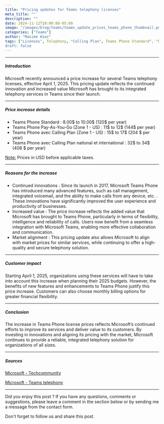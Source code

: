 ```yaml
---
title: "Pricing updates for Teams telephony licenses"
meta_title: ""
description: ""
date: 2024-11-12T10:00:00-05:00
image: "/images/blog/teams/teams_update_prices_teams_phone_thumbnail.png"
categories: ["Teams"]
author: "Maxime Hiez"
tags: ["Licenses", Telephony, "Calling Plan", Teams Phone Standard", "Pay-As-You-Go"]
draft: false
---
```

---

##### Introduction
Microsoft recently announced a price increase for several Teams telephony licenses, effective April 1, 2025. This pricing update reflects the continued innovation and increased value Microsoft has brought to its integrated telephony services in Teams since their launch.

---

##### Price increase details
- Teams Phone Standard : 8.00$ to 10.00$ (120$ per year)
- Teams Phone Pay-As-You-Go (Zone 1 - US) : 11$ to 12$ (144$ per year)
- Teams Phone avec Calling Plan (Zone 1 - US) : 15$ to 17$ (204 $ per year)
- Teams Phone avec Calling Plan national et international : 32$ to 34$ (408 $ per year)

<u>Note:</u> Prices in USD before applicable taxes.

---

##### Reasons for the increase
- Continued innovations : Since its launch in 2017, Microsoft Teams Phone has introduced many advanced features, such as call management, integrated voicemail, and the ability to make calls from any device, etc. . These innovations have significantly improved the user experience and productivity of businesses.
- Increased value : The price increase reflects the added value that Microsoft has brought to Teams Phone, particularly in terms of flexibility, intelligence and reliability of calls. Users now benefit from a seamless integration with Microsoft Teams, enabling more effective collaboration and communication.
- Market alignment : This pricing update also allows Microsoft to align with market prices for similar services, while continuing to offer a high-quality and secure telephony solution.

---

##### Customer impact

Starting April 1, 2025, organizations using these services will have to take into account this increase when planning their 2025 budgets. However, the benefits of new features and enhancements to Teams Phone justify this price increase. Customers can also choose monthly billing options for greater financial flexibility.

---

##### Conclusion

The increase in Teams Phone license prices reflects Microsoft’s continued efforts to improve its services and deliver value to its customers. By investing in innovations and aligning its pricing with the market, Microsoft continues to provide a reliable, integrated telephony solution for organizations of all sizes.

---

##### Sources
[Microsoft - Techcommunity](https://techcommunity.microsoft.com/blog/microsoft_365blog/flexible-billing-for-microsoft-365-copilot-pricing-updates-for-annual-subscripti/4288536?wt.mc_id=MVP_315241)

[Microsoft - Teams telephony](https://www.microsoft.com/en-us/microsoft-teams/microsoft-teams-phone)

---


Did you enjoy this post ? If you have any questions, comments or suggestions, please leave a comment in the section below or by sending me a message from the contact form.

Don't forget to follow us and share this post.